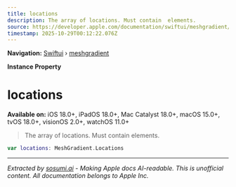 ```yaml
---
title: locations
description: The array of locations. Must contain  elements.
source: https://developer.apple.com/documentation/swiftui/meshgradient/locations-swift.property
timestamp: 2025-10-29T00:12:22.076Z
---
```


**Navigation:** [Swiftui](/documentation/swiftui) › [meshgradient](/documentation/swiftui/meshgradient)

**Instance Property**

# locations

**Available on:** iOS 18.0+, iPadOS 18.0+, Mac Catalyst 18.0+, macOS 15.0+, tvOS 18.0+, visionOS 2.0+, watchOS 11.0+

> The array of locations. Must contain  elements.

```swift
var locations: MeshGradient.Locations
```

---

*Extracted by [sosumi.ai](https://sosumi.ai) - Making Apple docs AI-readable.*
*This is unofficial content. All documentation belongs to Apple Inc.*
